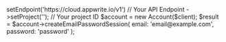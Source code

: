 <?php

use Appwrite\Client;
use Appwrite\Services\Account;

$client = (new Client())
    ->setEndpoint('https://cloud.appwrite.io/v1') // Your API Endpoint
    ->setProject('<YOUR_PROJECT_ID>'); // Your project ID

$account = new Account($client);

$result = $account->createEmailPasswordSession(
    email: 'email@example.com',
    password: 'password'
);